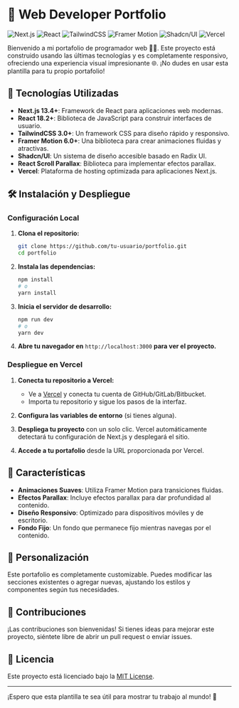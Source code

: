 # 🌟 Web Developer Portfolio

![Next.js](https://img.shields.io/badge/Next.js-13.4%2B-blue.svg)
![React](https://img.shields.io/badge/React-18.2%2B-61DAFB.svg)
![TailwindCSS](https://img.shields.io/badge/TailwindCSS-3.0%2B-38B2AC.svg)
![Framer Motion](https://img.shields.io/badge/Framer--Motion-6.0%2B-FF69B4.svg)
![Shadcn/UI](https://img.shields.io/badge/Shadcn--UI-0.1.4-9B2C2C.svg)
![Vercel](https://img.shields.io/badge/Vercel-Hosting%20Platform-black.svg)

Bienvenido a mi portafolio de programador web 🧑‍💻. Este proyecto está construido usando las últimas tecnologías y es completamente responsivo, ofreciendo una experiencia visual impresionante 🌐. ¡No dudes en usar esta plantilla para tu propio portafolio!

## 🚀 Tecnologías Utilizadas

- **Next.js 13.4+**: Framework de React para aplicaciones web modernas.
- **React 18.2+**: Biblioteca de JavaScript para construir interfaces de usuario.
- **TailwindCSS 3.0+**: Un framework CSS para diseño rápido y responsivo.
- **Framer Motion 6.0+**: Una biblioteca para crear animaciones fluidas y atractivas.
- **Shadcn/UI**: Un sistema de diseño accesible basado en Radix UI.
- **React Scroll Parallax**: Biblioteca para implementar efectos parallax.
- **Vercel**: Plataforma de hosting optimizada para aplicaciones Next.js.

## 🛠️ Instalación y Despliegue

### Configuración Local

1. **Clona el repositorio:**

   ```bash
   git clone https://github.com/tu-usuario/portfolio.git
   cd portfolio
   ```

2. **Instala las dependencias:**

   ```bash
   npm install
   # o
   yarn install
   ```

3. **Inicia el servidor de desarrollo:**

   ```bash
   npm run dev
   # o
   yarn dev
   ```

4. **Abre tu navegador en** `http://localhost:3000` **para ver el proyecto.**

### Despliegue en Vercel

1. **Conecta tu repositorio a Vercel:**

   - Ve a [Vercel](https://vercel.com) y conecta tu cuenta de GitHub/GitLab/Bitbucket.
   - Importa tu repositorio y sigue los pasos de la interfaz.

2. **Configura las variables de entorno** (si tienes alguna).

3. **Despliega tu proyecto** con un solo clic. Vercel automáticamente detectará tu configuración de Next.js y desplegará el sitio.

4. **Accede a tu portafolio** desde la URL proporcionada por Vercel.

## 🎨 Características

- **Animaciones Suaves**: Utiliza Framer Motion para transiciones fluidas.
- **Efectos Parallax**: Incluye efectos parallax para dar profundidad al contenido.
- **Diseño Responsivo**: Optimizado para dispositivos móviles y de escritorio.
- **Fondo Fijo**: Un fondo que permanece fijo mientras navegas por el contenido.

## 🌈 Personalización

Este portafolio es completamente customizable. Puedes modificar las secciones existentes o agregar nuevas, ajustando los estilos y componentes según tus necesidades.

## 🤝 Contribuciones

¡Las contribuciones son bienvenidas! Si tienes ideas para mejorar este proyecto, siéntete libre de abrir un pull request o enviar issues.

## 📝 Licencia

Este proyecto está licenciado bajo la [MIT License](./LICENSE).

---

¡Espero que esta plantilla te sea útil para mostrar tu trabajo al mundo! 🚀
